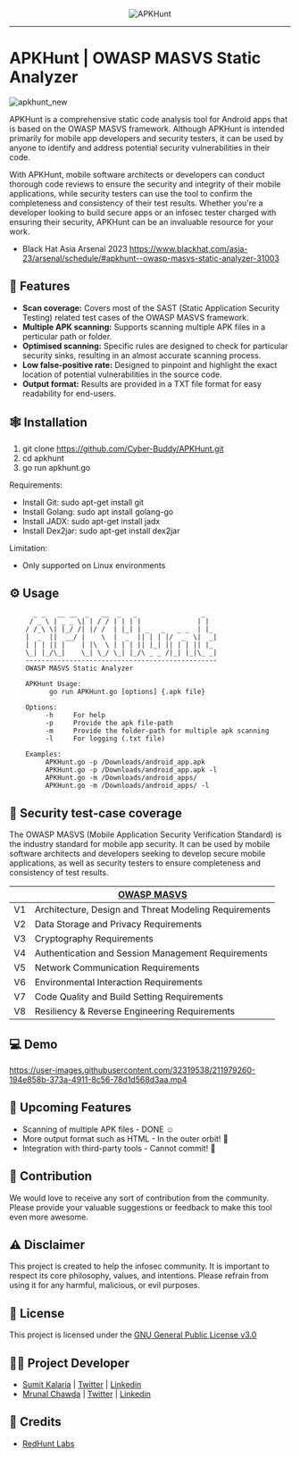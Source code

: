 <p align="center">
<img src="https://user-images.githubusercontent.com/122369607/213175318-413b0d16-2e50-4f0e-a422-08c0adcb3b93.png" alt="APKHunt"/>
</p>

<hr/>

# APKHunt | OWASP MASVS Static Analyzer 
![apkhunt_new](https://user-images.githubusercontent.com/122369607/217504761-0c0262ff-9ff0-42bf-8d24-93cc8ae945c9.png)


APKHunt is a comprehensive static code analysis tool for Android apps that is based on the OWASP MASVS framework. Although APKHunt is intended primarily for mobile app developers and security testers, it can be used by anyone to identify and address potential security vulnerabilities in their code.

With APKHunt, mobile software architects or developers can conduct thorough code reviews to ensure the security and integrity of their mobile applications, while security testers can use the tool to confirm the completeness and consistency of their test results. Whether you're a developer looking to build secure apps or an infosec tester charged with ensuring their security, APKHunt can be an invaluable resource for your work.

- Black Hat Asia Arsenal 2023
https://www.blackhat.com/asia-23/arsenal/schedule/#apkhunt--owasp-masvs-static-analyzer-31003

## :dart: Features 
- **Scan coverage:** Covers most of the SAST (Static Application Security Testing) related test cases of the OWASP MASVS framework.
- **Multiple APK scanning:** Supports scanning multiple APK files in a perticular path or folder.
- **Optimised scanning:** Specific rules are designed to check for particular security sinks, resulting in an almost accurate scanning process.
- **Low false-positive rate:** Designed to pinpoint and highlight the exact location of potential vulnerabilities in the source code.
- **Output format:** Results are provided in a TXT file format for easy readability for end-users.

## :spider_web: Installation
   1. git clone https://github.com/Cyber-Buddy/APKHunt.git 
   2. cd apkhunt
   3. go run apkhunt.go 
  
   Requirements:
- Install Git: sudo apt-get install git
- Install Golang: sudo apt install golang-go
- Install JADX: sudo apt-get install jadx
- Install Dex2jar: sudo apt-get install dex2jar

 Limitation:
- Only supported on Linux environments

## :gear: Usage
          _ _   __ __  _   __  _   _                _   
         / _ \ | _ _ \| | / / | | | |              | |  
        / /_\ \| |_/ /| |/ /  | |_| | _   _   _ _  | |_ 
        |  _  ||  __/ |    \  |  _  || | | |/  _  \|  _|                                                                                     
        | | | || |    | |\  \ | | | || |_| || | | || |_                                                                                      
        \_| |_/\_|    \_| \_/ \_| |_/\ _ _ /|_| |_|\_ _|                                                                                     
        ------------------------------------------------                                                                                     
        OWASP MASVS Static Analyzer  
    
        APKHunt Usage:                                                                                                                       
              go run APKHunt.go [options] {.apk file}                                                                                        
    
        Options:                                                                                                                             
             -h     For help                                                                                                                 
             -p     Provide the apk file-path
             -m     Provide the folder-path for multiple apk scanning
             -l     For logging (.txt file)
    
        Examples:                                                                                                                            
             APKHunt.go -p /Downloads/android_app.apk                                                                                        
             APKHunt.go -p /Downloads/android_app.apk -l
             APKHunt.go -m /Downloads/android_apps/
             APKHunt.go -m /Downloads/android_apps/ -l

## :iphone: Security test-case coverage
The OWASP MASVS (Mobile Application Security Verification Standard) is the industry standard for mobile app security. It can be used by mobile software architects and developers seeking to develop secure mobile applications, as well as security testers to ensure completeness and consistency of test results.

|    |  [OWASP MASVS](https://mobile-security.gitbook.io/masvs/) |  
|----------|----------|  
|  V1  | Architecture, Design and Threat Modeling Requirements |  
|  V2  | Data Storage and Privacy Requirements |  
|  V3  | Cryptography Requirements |  
|  V4  | Authentication and Session Management Requirements |  
|  V5  | Network Communication Requirements |  
|  V6  | Environmental Interaction Requirements |  
|  V7  | Code Quality and Build Setting Requirements |  
|  V8  | Resiliency & Reverse Engineering Requirements |

## :computer: Demo 

https://user-images.githubusercontent.com/32319538/211979260-194e858b-373a-4911-8c56-78d1d568d3aa.mp4

## :construction: Upcoming Features
- Scanning of multiple APK files - DONE :relaxed: 
- More output format such as HTML - In the outer orbit! :thinking:
- Integration with third-party tools - Cannot commit! :grimacing:

## :handshake: Contribution 
We would love to receive any sort of contribution from the community. Please provide your valuable suggestions or feedback to make this tool even more awesome.

## :warning: Disclaimer
This project is created to help the infosec community. It is important to respect its core philosophy, values, and intentions. Please refrain from using it for any harmful, malicious, or evil purposes.

## :receipt: License
This project is licensed under the [GNU General Public License v3.0](https://github.com/Cyber-Buddy/APKHunt/blob/main/LICENSE)

## :lotus_position_man: Project Developer
 - [Sumit Kalaria](https://github.com/0xMagn3t0) | [Twitter](https://twitter.com/Sumit_4ever) | [Linkedin](https://www.linkedin.com/in/magneto)
 - [Mrunal Chawda](https://github.com/chawdamrunal) | [Twitter](https://twitter.com/mrunal110) | [Linkedin](https://www.linkedin.com/in/chawdamrunal)

## :bouquet: Credits 
- [RedHunt Labs](https://redhuntlabs.com)

